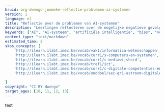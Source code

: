 ```yaml
---
hruid: org-dwengo-jommeke-reflectie-problemen-ai-systemen
version: 1
language: nl
title: "Reflectie over de problemen van AI-systemen"
description: "Leerlingen reflecteren over de mogelijke negatieve gevolgen van het gebruik van AI-systemen."
keywords: ["AI", "AI-systeem", "artificiële intelligentie", "bias", "vooroordelen", "reflectie"]
content_type: "text/markdown"
estimated_time: 2
skos_concepts: [
    'http://ilearn.ilabt.imec.be/vocab/vak1/informatica-wetenschappen', 
    'http://ilearn.ilabt.imec.be/vocab/curr1/s-computers-en-systemen',
    'http://ilearn.ilabt.imec.be/vocab/curr1/s-mediawijsheid',
    'http://ilearn.ilabt.imec.be/vocab/tref1/ict',
    'http://ilearn.ilabt.imec.be/vocab/curr1/c-digitale-competenties-en-mediawijsheid',
    'http://ilearn.ilabt.imec.be/vocab/onddoel/sec-gr1-astroom-digitale-competenties-en-mediawijsheid-4.5',

]
copyright: "CC BY dwengo"
target_ages: [10, 11, 12, 13]
---
```



test
